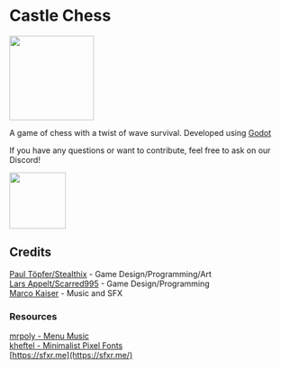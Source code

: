 # Castle Chess
<a href=https://scarred95.itch.io/castle-chess><img src="https://static.itch.io/images/badge.svg" width="150px"></a>

A game of chess with a twist of wave survival. Developed using [Godot](https://godotengine.org/)


If you have any questions or want to contribute, feel free to ask on our Discord!

<a href=https://discord.gg/X5cEhz9yPf><img src="https://discord.com/assets/3437c10597c1526c3dbd98c737c2bcae.svg" width="100px"></a>

## Credits

[Paul Töpfer/Stealthix](https://stealthix.itch.io) - Game Design/Programming/Art  
[Lars Appelt/Scarred995](https://scarred95.itch.io) - Game Design/Programming  
[Marco Kaiser](https://soundcloud.com/user-128146600) - Music and SFX

### Resources
[mrpoly - Menu Music](https://opengameart.org/content/menu-music)  
[kheftel - Minimalist Pixel Fonts](https://opengameart.org/content/minimalist-pixel-fonts)  
[https://sfxr.me](https://sfxr.me/)  

